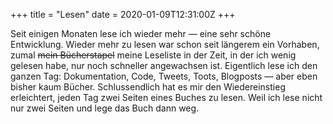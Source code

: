+++
title = "Lesen"
date = 2020-01-09T12:31:00Z
+++


Seit einigen Monaten lese ich wieder mehr — eine sehr schöne Entwicklung. Wieder mehr zu lesen war schon seit längerem ein Vorhaben, zumal <del>mein Bücherstapel</del> meine Leseliste in der Zeit, in der ich wenig gelesen habe, nur noch schneller angewachsen ist. Eigentlich lese ich den ganzen Tag: Dokumentation, Code, Tweets, Toots, Blogposts — aber eben bisher kaum Bücher. Schlussendlich hat es mir den Wiedereinstieg erleichtert, jeden Tag zwei Seiten eines Buches zu lesen. Weil ich lese nicht nur zwei Seiten und lege das Buch dann weg.